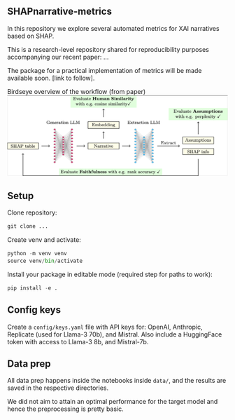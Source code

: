## SHAPnarrative-metrics

In this repository we explore several automated metrics for XAI narratives based on SHAP. 

This is a research-level repository shared for reproducibility purposes accompanying our recent paper: ... 

The package for a practical implementation of metrics will be made available soon. [link to follow].


Birdseye overview of the workflow (from paper)
![Screenshot](config/figure.png)


## Setup
Clone repository:

```python
git clone ...
````

Create venv and activate:
 
```python
python -m venv venv
source venv/bin/activate
```

Install your package in editable mode (required step for paths to work):

```python
pip install -e .
```

## Config keys

Create a `config/keys.yaml` file with API keys for: OpenAI, Anthropic, Replicate (used for Llama-3 70b), and Mistral. Also include a HuggingFace token with access to Llama-3 8b, and Mistral-7b. 

## Data prep

All data prep happens inside the notebooks inside `data/`, and the results are saved in the respective directories.

We did not aim to attain an optimal performance for the target model and hence the preprocessing is pretty basic. 

## 